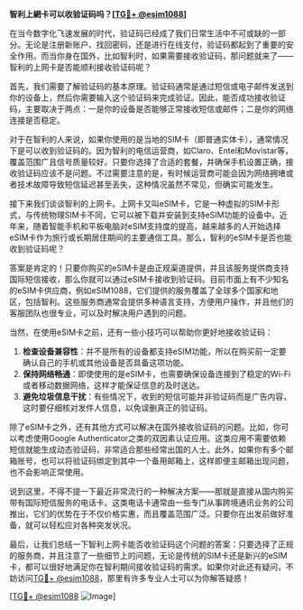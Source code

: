 **智利上網卡可以收验证码吗？[[TG💪+ @esim1088](https://t.me/s/esim1088)]**

在当今数字化飞速发展的时代，验证码已经成了我们日常生活中不可或缺的一部分。无论是注册新账户、找回密码，还是进行在线支付，验证码都起到了重要的安全作用。而当你身在国外，比如智利时，如果需要接收验证码，那问题就来了——智利的上网卡是否能顺利接收验证码呢？

首先，我们需要了解验证码的基本原理。验证码通常是通过短信或电子邮件发送到你的设备上，然后你需要输入这个验证码来完成验证。因此，能否成功接收验证码，主要取决于两点：一是你的设备是否能够正常接收短信或邮件；二是你的网络连接是否稳定。

对于在智利的人来说，如果你使用的是当地的SIM卡（即普通实体卡），通常情况下是可以收到验证码的。因为智利的电信运营商，如Claro、Entel和Movistar等，覆盖范围广且信号质量较好。只要你选择了合适的套餐，并确保手机设置正确，接收验证码应该不是问题。不过需要注意的是，有时候运营商可能会因为网络拥堵或者技术故障导致短信延迟甚至丢失，这种情况虽然不常见，但确实可能发生。

接下来我们谈谈智利的上网卡。上网卡又叫eSIM卡，它是一种虚拟的SIM卡形式，与传统物理SIM卡不同，它可以被下载并安装到支持eSIM功能的设备中。近年来，随着智能手机和平板电脑对eSIM支持度的提高，越来越多的人开始选择eSIM卡作为旅行或长期居住期间的主要通信工具。那么，智利的eSIM卡是否也能收到验证码呢？

答案是肯定的！只要你购买的eSIM卡是由正规渠道提供，并且该服务提供商支持国际短信接收，那么你就可以通过eSIM卡接收到验证码。目前市面上有不少知名的eSIM卡供应商，例如eSIM1088，它们提供的服务覆盖了全球多个国家和地区，包括智利。这些服务商通常会提供多种语言支持，方便用户操作，并且他们的客服团队也很专业，可以及时解决用户遇到的问题。

当然，在使用eSIM卡之前，还有一些小技巧可以帮助你更好地接收验证码：

1. **检查设备兼容性**：并不是所有的设备都支持eSIM功能，所以在购买前一定要确认自己的手机或其他设备是否具备这项功能。
2. **保持网络畅通**：即使使用的是eSIM卡，也需要确保设备连接到了稳定的Wi-Fi或者移动数据网络，这样才能保证信息的及时送达。
3. **避免垃圾信息干扰**：有些情况下，收到的短信可能并非验证码而是广告内容，这时要仔细核对发件人信息，以免误删真正的验证码。

除了eSIM卡之外，还有其他方式可以解决在国外接收验证码的问题。比如，你可以考虑使用Google Authenticator之类的双因素认证应用。这类应用不需要依赖短信就能生成动态验证码，非常适合那些经常出国的人士。此外，如果你有多个邮箱账号，也可以将验证码绑定到其中一个备用邮箱上，这样即便主邮箱出现问题，也不会影响正常使用。

说到这里，不得不提一下最近非常流行的一种解决方案——那就是直接从国内购买带有国际短信服务的电话卡。这类电话卡通常由一些专门从事跨境通讯业务的公司推出，它们的优势在于不仅价格实惠，而且覆盖范围广泛。只要你在出发前做好准备，就可以轻松应对各种突发状况。

最后，让我们总结一下智利上网卡能否收验证码这个问题的答案：只要选择了正规的服务商，并且注意了一些细节上的问题，无论是传统的SIM卡还是新兴的eSIM卡，都可以很好地满足你在智利期间接收验证码的需求。如果你对此还有疑问，不妨访问[TG💪+ @esim1088](https://t.me/s/esim1088)，那里有许多专业人士可以为你解答疑惑！

[[TG💪+ @esim1088](https://t.me/s/esim1088) ![Image](https://i.postimg.cc/4NQfJmqS/Snipaste-2025-05-13-00-14-12.png)]